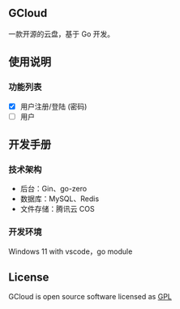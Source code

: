 ## GCloud

一款开源的云盘，基于 Go 开发。

## 使用说明

### 功能列表

- [x] 用户注册/登陆 (密码)
- [ ] 用户

## 开发手册

### 技术架构

- 后台：Gin、go-zero
- 数据库：MySQL、Redis
- 文件存储：腾讯云 COS

### 开发环境

Windows 11 with vscode，go module

## License

GCloud is open source software licensed as [GPL](LICENSE)

